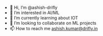 - 👋 Hi, I’m @ashish-drifly
- 👀 I’m interested in AI/ML
- 🌱 I’m currently learning about IOT
- 💞️ I’m looking to collaborate on ML projects
- 📫 How to reach me ashish.kumar@drifly.in

<!---
ashish-drifly/ashish-drifly is a ✨ special ✨ repository because its `README.md` (this file) appears on your GitHub profile.
You can click the Preview link to take a look at your changes.
--->
